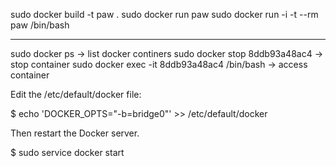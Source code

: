 sudo docker build -t paw .
sudo docker run paw
sudo docker run -i -t --rm paw /bin/bash

--------------------------

sudo docker ps -> list docker continers
sudo docker stop 8ddb93a48ac4 -> stop container
sudo docker exec -it 8ddb93a48ac4 /bin/bash -> access container




Edit the /etc/default/docker file:

$ echo 'DOCKER_OPTS="-b=bridge0"' >> /etc/default/docker

Then restart the Docker server.

$ sudo service docker start
